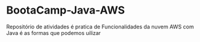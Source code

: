 # BootaCamp-Java-AWS
Repositório de atividades é pratica de Funcionalidades da nuvem AWS com Java é as formas que podemos uilizar 
